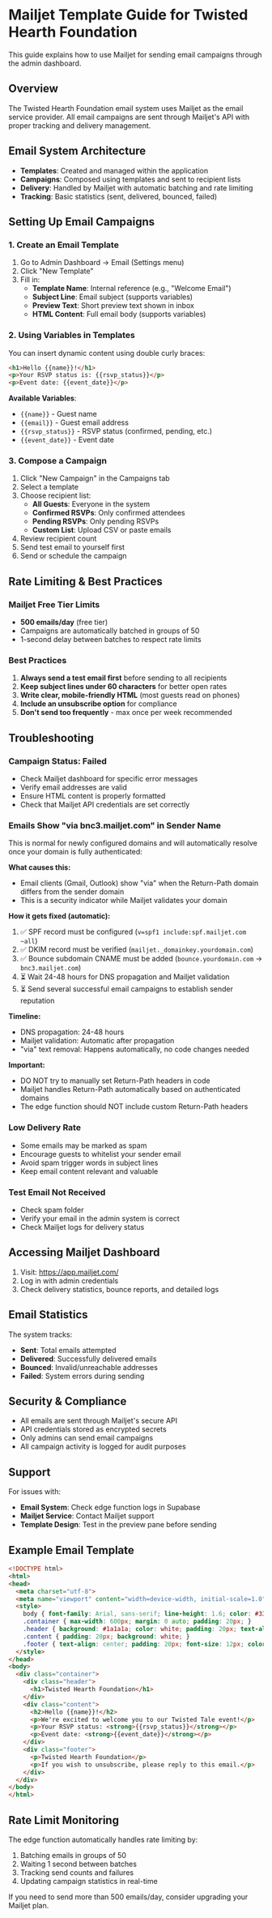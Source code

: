# Mailjet Template Guide for Twisted Hearth Foundation

This guide explains how to use Mailjet for sending email campaigns through the admin dashboard.

## Overview

The Twisted Hearth Foundation email system uses Mailjet as the email service provider. All email campaigns are sent through Mailjet's API with proper tracking and delivery management.

## Email System Architecture

- **Templates**: Created and managed within the application
- **Campaigns**: Composed using templates and sent to recipient lists
- **Delivery**: Handled by Mailjet with automatic batching and rate limiting
- **Tracking**: Basic statistics (sent, delivered, bounced, failed)

## Setting Up Email Campaigns

### 1. Create an Email Template

1. Go to Admin Dashboard → Email (Settings menu)
2. Click "New Template"
3. Fill in:
   - **Template Name**: Internal reference (e.g., "Welcome Email")
   - **Subject Line**: Email subject (supports variables)
   - **Preview Text**: Short preview text shown in inbox
   - **HTML Content**: Full email body (supports variables)

### 2. Using Variables in Templates

You can insert dynamic content using double curly braces:

```html
<h1>Hello {{name}}!</h1>
<p>Your RSVP status is: {{rsvp_status}}</p>
<p>Event date: {{event_date}}</p>
```

**Available Variables**:
- `{{name}}` - Guest name
- `{{email}}` - Guest email address
- `{{rsvp_status}}` - RSVP status (confirmed, pending, etc.)
- `{{event_date}}` - Event date

### 3. Compose a Campaign

1. Click "New Campaign" in the Campaigns tab
2. Select a template
3. Choose recipient list:
   - **All Guests**: Everyone in the system
   - **Confirmed RSVPs**: Only confirmed attendees
   - **Pending RSVPs**: Only pending RSVPs
   - **Custom List**: Upload CSV or paste emails
4. Review recipient count
5. Send test email to yourself first
6. Send or schedule the campaign

## Rate Limiting & Best Practices

### Mailjet Free Tier Limits
- **500 emails/day** (free tier)
- Campaigns are automatically batched in groups of 50
- 1-second delay between batches to respect rate limits

### Best Practices
1. **Always send a test email first** before sending to all recipients
2. **Keep subject lines under 60 characters** for better open rates
3. **Write clear, mobile-friendly HTML** (most guests read on phones)
4. **Include an unsubscribe option** for compliance
5. **Don't send too frequently** - max once per week recommended

## Troubleshooting

### Campaign Status: Failed
- Check Mailjet dashboard for specific error messages
- Verify email addresses are valid
- Ensure HTML content is properly formatted
- Check that Mailjet API credentials are set correctly

### Emails Show "via bnc3.mailjet.com" in Sender Name
This is normal for newly configured domains and will automatically resolve once your domain is fully authenticated:

**What causes this:**
- Email clients (Gmail, Outlook) show "via" when the Return-Path domain differs from the sender domain
- This is a security indicator while Mailjet validates your domain

**How it gets fixed (automatic):**
1. ✅ SPF record must be configured (`v=spf1 include:spf.mailjet.com ~all`)
2. ✅ DKIM record must be verified (`mailjet._domainkey.yourdomain.com`)
3. ✅ Bounce subdomain CNAME must be added (`bounce.yourdomain.com` → `bnc3.mailjet.com`)
4. ⏳ Wait 24-48 hours for DNS propagation and Mailjet validation
5. ⏳ Send several successful email campaigns to establish sender reputation

**Timeline:** 
- DNS propagation: 24-48 hours
- Mailjet validation: Automatic after propagation
- "via" text removal: Happens automatically, no code changes needed

**Important:** 
- DO NOT try to manually set Return-Path headers in code
- Mailjet handles Return-Path automatically based on authenticated domains
- The edge function should NOT include custom Return-Path headers

### Low Delivery Rate
- Some emails may be marked as spam
- Encourage guests to whitelist your sender email
- Avoid spam trigger words in subject lines
- Keep email content relevant and valuable

### Test Email Not Received
- Check spam folder
- Verify your email in the admin system is correct
- Check Mailjet logs for delivery status

## Accessing Mailjet Dashboard

1. Visit: https://app.mailjet.com/
2. Log in with admin credentials
3. Check delivery statistics, bounce reports, and detailed logs

## Email Statistics

The system tracks:
- **Sent**: Total emails attempted
- **Delivered**: Successfully delivered emails
- **Bounced**: Invalid/unreachable addresses
- **Failed**: System errors during sending

## Security & Compliance

- All emails are sent through Mailjet's secure API
- API credentials stored as encrypted secrets
- Only admins can send email campaigns
- All campaign activity is logged for audit purposes

## Support

For issues with:
- **Email System**: Check edge function logs in Supabase
- **Mailjet Service**: Contact Mailjet support
- **Template Design**: Test in the preview pane before sending

## Example Email Template

```html
<!DOCTYPE html>
<html>
<head>
  <meta charset="utf-8">
  <meta name="viewport" content="width=device-width, initial-scale=1.0">
  <style>
    body { font-family: Arial, sans-serif; line-height: 1.6; color: #333; }
    .container { max-width: 600px; margin: 0 auto; padding: 20px; }
    .header { background: #1a1a1a; color: white; padding: 20px; text-align: center; }
    .content { padding: 20px; background: white; }
    .footer { text-align: center; padding: 20px; font-size: 12px; color: #666; }
  </style>
</head>
<body>
  <div class="container">
    <div class="header">
      <h1>Twisted Hearth Foundation</h1>
    </div>
    <div class="content">
      <h2>Hello {{name}}!</h2>
      <p>We're excited to welcome you to our Twisted Tale event!</p>
      <p>Your RSVP status: <strong>{{rsvp_status}}</strong></p>
      <p>Event date: <strong>{{event_date}}</strong></p>
    </div>
    <div class="footer">
      <p>Twisted Hearth Foundation</p>
      <p>If you wish to unsubscribe, please reply to this email.</p>
    </div>
  </div>
</body>
</html>
```

## Rate Limit Monitoring

The edge function automatically handles rate limiting by:
1. Batching emails in groups of 50
2. Waiting 1 second between batches
3. Tracking send counts and failures
4. Updating campaign statistics in real-time

If you need to send more than 500 emails/day, consider upgrading your Mailjet plan.

